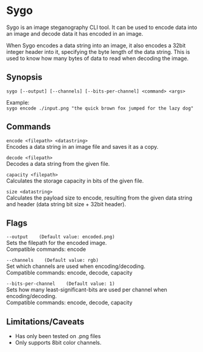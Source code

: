 # Sygo
Sygo is an image steganography CLI tool. It can be used to encode data into an image and decode data it has encoded in an image.

When Sygo encodes a data string into an image, it also encodes a 32bit integer header into it, specifying the byte length of the data string. This is used to know how many bytes of data to read when decoding the image.

## Synopsis
```sygo [--output] [--channels] [--bits-per-channel] <command> <args>```

Example:  
```sygo encode ./input.png "the quick brown fox jumped for the lazy dog"```

## Commands
```encode <filepath> <datastring>```  
Encodes a data string in an image file and saves it as a copy.

```decode <filepath>```  
Decodes a data string from the given file.

```capacity <filepath>```  
Calculates the storage capacity in bits of the given file.

```size <datastring>```  
Calculates the payload size to encode, resulting from the given data string and header (data string bit size + 32bit header).

      
## Flags
```--output    (Default value: encoded.png)```  
   Sets the filepath for the encoded image.  
   Compatible commands: encode
   
```--channels    (Default value: rgb)```  
   Set which channels are used when encoding/decoding.  
   Compatible commands: encode, decode, capacity
   
```--bits-per-channel    (Default value: 1)```  
   Sets how many least-significant-bits are used per channel when encoding/decoding.  
   Compatible commands: encode, decode, capacity

## Limitations/Caveats

- Has only been tested on .png files
- Only supports 8bit color channels.
